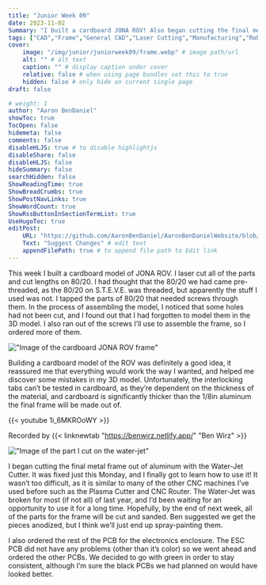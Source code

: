 ```yaml
---
title: "Junior Week 09"
date: 2023-11-02
Summary: "I built a cardboard JONA ROV! Also began cutting the final metal parts!"
tags: ["CAD","Frame","General CAD","Laser Cutting","Manufacturing","Robotics Shop Blog","Sunk Robotics","Water-Jet Cutting"]
cover:
    image: "/img/junior/juniorweek09/frame.webp" # image path/url
    alt: "" # alt text
    caption: "" # display caption under cover
    relative: false # when using page bundles set this to true
    hidden: false # only hide on current single page
draft: false

# weight: 1
author: "Aaron BenDaniel"
showToc: true
TocOpen: false
hidemeta: false
comments: false
disableHLJS: true # to disable highlightjs
disableShare: false
disableHLJS: false
hideSummary: false
searchHidden: false
ShowReadingTime: true
ShowBreadCrumbs: true
ShowPostNavLinks: true
ShowWordCount: true
ShowRssButtonInSectionTermList: true
UseHugoToc: true
editPost:
    URL: "https://github.com/AaronBenDaniel/AaronBenDanielWebsite/blob/main/content"
    Text: "Suggest Changes" # edit text
    appendFilePath: true # to append file path to Edit link
---
```


This week I built a cardboard model of JONA ROV. I laser cut all of the parts and cut lengths on 80/20. I had thought that the 80/20 we had came pre-threaded, as the 80/20 on S.T.E.V.E. was threaded, but apparently the stuff I used was not. I tapped the parts of 80/20 that needed screws through them. In the process of assembling the model, I noticed that some holes had not been cut, and I found out that I had forgotten to model them in the 3D model. I also ran out of the screws I’ll use to assemble the frame, so I ordered more of them.

!["Image of the cardboard JONA ROV frame"](/img/junior/juniorweek09/frametop.webp)

Building a cardboard model of the ROV was definitely a good idea, it reassured me that everything would work the way I wanted, and helped me discover some mistakes in my 3D model. Unfortunately, the interlocking tabs can’t be tested in cardboard, as they’re dependent on the thickness of the material, and cardboard is significantly thicker than the 1/8in aluminum the final frame will be made out of.

{{< youtube 1i_6MKROoWY >}}

Recorded by {{< linknewtab "https://benwirz.netlify.app/" "Ben Wirz" >}}

!["Image of the part I cut on the water-jet"](/img/junior/juniorweek09/metal.webp)

I began cutting the final metal frame out of aluminum with the Water-Jet Cutter. It was fixed just this Monday, and I finally got to learn how to use it! It wasn’t too difficult, as it is similar to many of the other CNC machines I’ve used before such as the Plasma Cutter and CNC Router. The Water-Jet was broken for most (if not all) of last year, and I’d been waiting for an opportunity to use it for a long time. Hopefully, by the end of next week, all of the parts for the frame will be cut and sanded. Ben suggested we get the pieces anodized, but I think we’ll just end up spray-painting them.

I also ordered the rest of the PCB for the electronics enclosure. The ESC PCB did not have any problems (other than it’s color) so we went ahead and ordered the other PCBs. We decided to go with green in order to stay consistent, although I’m sure the black PCBs we had planned on would have looked better.